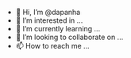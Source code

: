 - 👋 Hi, I’m @dapanha
- 👀 I’m interested in ...
- 🌱 I’m currently learning ...
- 💞️ I’m looking to collaborate on ...
- 📫 How to reach me ...

<!---
dapanha/dapanha is a ✨ special ✨ repository because its `README.md` (this file) appears on your GitHub profile.
You can click the Preview link to take a look at your changes.
--->
